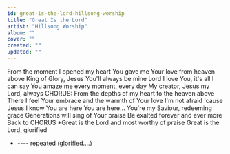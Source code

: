 ```yaml
---
id: great-is-the-lord-hillsong-worship
title: "Great Is the Lord"
artist: "Hillsong Worship"
album: ""
cover: ""
created: ""
updated: ""
---
```


From the moment I opened my heart
You gave me Your love from heaven above
King of Glory, Jesus You'll always be mine
Lord I love You, it's all I can say
You amaze me every moment, every day
My creator, Jesus my Lord, always
CHORUS:
From the depths of my heart to the heaven above
There I feel Your embrace and the warmth of Your love
I'm not afraid 'cause Jesus I know You are here
You are here...
You're my Saviour, redeeming grace
Generations will sing of Your praise
Be exalted forever and ever more
Back to CHORUS
*Great is the Lord and most worthy of praise
Great is the Lord, glorified
* ---- repeated
(glorified....)